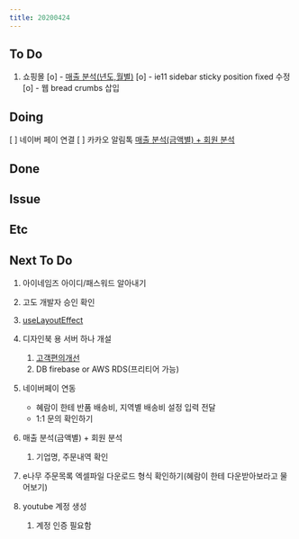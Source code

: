 ```yaml
---
title: 20200424
---
```


## To Do

1. 쇼핑몰
   [o] - [매출 분석(년도,월별)](https://drive.google.com/drive/folders/1YWAYEcWsbmazz1wT3CjP5vP_f9lIyOC5)
   [o] - ie11 sidebar sticky position fixed 수정
   [o] - 웹 bread crumbs 삽입

## Doing

[ ] 네이버 페이 연결
[ ] 카카오 알림톡
[매출 분석(금액별) + 회원 분석](https://docs.google.com/spreadsheets/d/1dwSUoILubWhU6qzmKu8sl046kc7_Kjrq8DotOievHMs/edit?usp=drive_web&ouid=100720800830700981560)

## Done

## Issue

## Etc

## Next To Do

1. 아이네임즈 아이디/패스워드 알아내기
2. 고도 개발자 승인 확인
3. [useLayoutEffect](https://www.youtube.com/watch?v=ommC6fS1SZg&list=PLN3n1USn4xlmyw3ebYuZmGp60mcENitdM&index=4)
4. 디자인북 용 서버 하나 개설
   1. [ 고객편의개선 ](https://www.notion.so/ec91e42cfe2a40da8c1f01f5d3c83c4a)
   2. DB firebase or AWS RDS(프리티어 가능)
5. 네이버페이 연동

   - 혜람이 한테 반품 배송비, 지역별 배송비 설정 입력 전달
   - 1:1 문의 확인하기

6. 매출 분석(금액별) + 회원 분석
   1. 기업명, 주문내역 확인
7. e나무 주문목록 엑셀파일 다운로드 형식 확인하기(혜람이 한테 다운받아보라고 물어보기)
8. youtube 계정 생성
   1. 계정 인증 필요함
